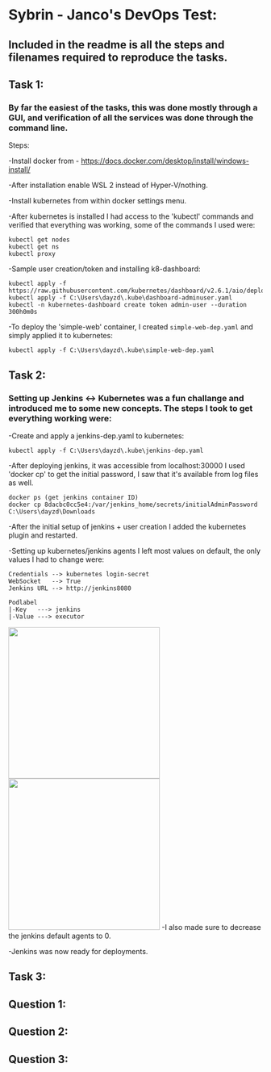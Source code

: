 # Sybrin - Janco's DevOps Test:

## Included in the readme is all the steps and filenames required to reproduce the tasks.


## Task 1:
### By far the easiest of the tasks, this was done mostly through a GUI, and verification of all the services was done through the command line.
Steps:

-Install docker from - https://docs.docker.com/desktop/install/windows-install/

-After installation enable WSL 2 instead of Hyper-V/nothing.

-Install kubernetes from within docker settings menu.



-After kubernetes is installed I had access to the 'kubectl' commands and verified that everything was working,  some of the commands I used were:

```
kubectl get nodes
kubectl get ns
kubectl proxy
```



-Sample user creation/token and installing k8-dashboard:
```
kubectl apply -f https://raw.githubusercontent.com/kubernetes/dashboard/v2.6.1/aio/deploy/recommended.yaml
kubectl apply -f C:\Users\dayzd\.kube\dashboard-adminuser.yaml 
kubectl -n kubernetes-dashboard create token admin-user --duration 300h0m0s
```



-To deploy the 'simple-web' container, I created `simple-web-dep.yaml` and simply applied it to kubernetes:
```
kubectl apply -f C:\Users\dayzd\.kube\simple-web-dep.yaml
```

## Task 2:
### Setting up Jenkins <-> Kubernetes was a fun challange and introduced me to some new concepts. The steps I took to get everything working were:
-Create and apply a jenkins-dep.yaml to kubernetes:
```
kubectl apply -f C:\Users\dayzd\.kube\jenkins-dep.yaml
```
-After deploying jenkins, it was accessible from localhost:30000 I used 'docker cp' to get the initial password, I saw that it's available from log files as well.
```
docker ps (get jenkins container ID)
docker cp 8dacbc0cc5e4:/var/jenkins_home/secrets/initialAdminPassword C:\Users\dayzd\Downloads
```
-After the initial setup of jenkins + user creation I added the kubernetes plugin and restarted.

-Setting up kubernetes/jenkins agents I left most values on default, the only values I had to change were:
```
Credentials --> kubernetes login-secret
WebSocket   --> True
Jenkins URL --> http://jenkins8080

Podlabel
|-Key   ---> jenkins
|-Value ---> executor
```
<img src="https://i.imgur.com/NwPyqfk.png" height="300" />
<img src="https://i.imgur.com/V5iMLkE.png" height="300" />
-I also made sure to decrease the jenkins default agents to 0.

-Jenkins was now ready for deployments.


## Task 3:



## Question 1:





## Question 2:




## Question 3:
